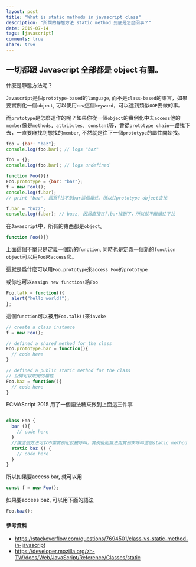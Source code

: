 ```yaml
---
layout: post
title: "What is static methods in javascript class"
description: "所謂的靜態方法 static method 到底是怎麼回事？"
date: 2019-07-14
tags: [javascript]
comments: true
share: true
---
```

一切都跟 Javascript 全部都是 object 有關。
---

什麼是靜態方法呢？

`Javascript`是個`prototype-based`的`language`, 而不是`class-based`的語言，如果要實例化一個`object`, 可以使用`new`這個`keyword`，可以達到類似`OOP`要做的事。

而`prototype`是怎麼運作的呢？如果你從一個`object`的實例化中去`access`他的`member`像是`methods, attributes, constant`等，會從`prototype chain`一路找下去，一直要麻找到想找的`member`, 不然就是往下一個`prototype`的屬性開始找。



```js
foo = {bar: "baz"};
console.log(foo.bar); // logs "baz"

foo = {};
console.log(foo.bar); // logs undefined

function Foo(){}
Foo.prototype = {bar: "baz"};
f = new Fool();
console.log(f.bar);
// print "baz", 因爲f找不到bar這個屬性，所以往prototype object去找

f.bar = "buzz";
console.log(f.bar); // buzz, 因爲直接在f.bar找到了，所以就不繼續往下找

```

在`Javascript`中，所有的東西都是`object`。

```javascript
function Foo(){}
```

上面這個不單只是定義一個新的`function`, 同時也是定義一個新的`function object`可以用`Foo`來`access`它。

這就是爲什麼可以用`Foo.prototype`來`access Foo`的`prototype`

或你也可以`assign new functions`給`Foo`
```javascript
Foo.talk = function(){
  alert("hello world!");
};
```
這個`function`可以被用`Foo.talk()`來`invoke`

```js
// create a class instance
f = new Foo();

// defined a shared method for the class
Foo.prototype.bar = function(){
  // code here
}

// defined a public static method for the class
// 公開可以取用的屬性
Foo.baz = function(){
  // code here
}
```

ECMAScript 2015 用了一個語法糖來做到上面這三件事

```javascript

class Foo {
  bar (){
    // code here
  }
  //讓這個方法可以不需實例化就被呼叫，實例後則無法用實例來呼叫這個static method
  static baz () {
    // code here
  }
}
```

所以如果要access bar, 就可以用
```javascript
const f = new Foo();
```

如果要access baz, 可以用下面的語法
```javascript
Foo.baz();
```




#### 參考資料
* https://stackoverflow.com/questions/7694501/class-vs-static-method-in-javascript
* https://developer.mozilla.org/zh-TW/docs/Web/JavaScript/Reference/Classes/static


